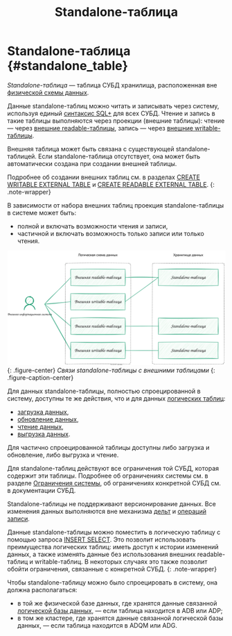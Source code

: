 ﻿---
layout: default
title: Standalone-таблица
nav_order: 6.5
parent: Основные понятия
grand_parent: Обзор понятий, компонентов и связей
has_children: false
has_toc: false
---

# Standalone-таблица {#standalone_table}

_Standalone-таблица_ — таблица СУБД хранилища, расположенная вне [физической схемы данных](../physical_schema/physical_schema.md).

Данные standalone-таблиц можно читать и записывать через систему, используя 
единый [синтаксис SQL+](../../../reference/sql_plus_requests/sql_plus_requests.md) для всех СУБД. 
Чтение и запись в такие таблицы выполняются через проекции (внешние таблицы): 
чтение — через [внешние readable-таблицы](../external_table/external_table.md#readable_table), 
запись — через [внешние writable-таблицы](../external_table/external_table.md#writable_table).

Внешняя таблица может быть связана с существующей standalone-таблицей. Если standalone-таблица отсутствует, 
она может быть автоматически создана при создании внешней таблицы.

Подробнее об создании внешних таблиц см. в разделах 
[CREATE WRITABLE EXTERNAL TABLE](../../../reference/sql_plus_requests/CREATE_WRITEABLE_EXTERNAL_TABLE/CREATE_WRITEABLE_EXTERNAL_TABLE.md) и 
[CREATE READABLE EXTERNAL TABLE](../../../reference/sql_plus_requests/CREATE_READABLE_EXTERNAL_TABLE/CREATE_READABLE_EXTERNAL_TABLE.md).
{: .note-wrapper}

В зависимости от набора внешних таблиц проекция standalone-таблицы в системе может быть:
* полной и включать возможности чтения и записи,
* частичной и включать возможность только записи или только чтения.

![](standalone_table.svg)
{: .figure-center}
*Связи standalone-таблицы с внешними таблицами*
{: .figure-caption-center}

Для данных standalone-таблицы, полностью спроецированной в систему, доступны те же действия, что и для данных 
[логических таблиц](../logical_table/logical_table.md):
* [загрузка данных](../../../working_with_system/data_upload/data_upload.md),
* [обновление данных](../../../working_with_system/data_update/data_update.md),
* [чтение данных](../../../working_with_system/data_reading/data_reading.md),
* [выгрузка данных](../../../working_with_system/data_download/data_download.md).

Для частично спроецированной таблицы доступны либо загрузка и обновление, либо выгрузка и чтение.

Для standalone-таблиц действуют все ограничения той СУБД, которая содержит эти таблицы. Подробнее об ограничениях
системы см. в разделе [Ограничения системы](../../../restrictions/restrictions.md), об ограничениях 
конкретной СУБД см. в документации СУБД.

Standalone-таблицы не поддерживают версионирование данных. Все изменения данных выполняются вне механизма
[дельт](../delta/delta.md) и [операций записи](../write_operation/write_operation.md).

Данные standalone-таблицы можно поместить в логическую таблицу с помощью запроса
[INSERT SELECT](../../../reference/sql_plus_requests/INSERT_SELECT/INSERT_SELECT.md). Это позволит использовать
преимущества логических таблиц: иметь доступ к истории изменений данных, а также изменять данные без использования
внешних readable-таблиц и writable-таблиц. В некоторых случаях это также позволит обойти ограничения, связанные с
конкретной СУБД.
{: .note-wrapper}

Чтобы standalone-таблицу можно было спроецировать в систему, она должна располагаться:
* в той же физической базе данных, где хранятся данные связанной [логической базы данных](../logical_db/logical_db.md), 
  — если таблица находится в ADB или ADP;
* в том же кластере, где хранятся данные связанной логической базы данных, — если таблица находится в ADQM или ADG.